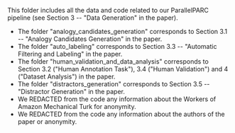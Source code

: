 This folder includes all the data and code related to our ParallelPARC pipeline (see Section 3 -- "Data Generation" in the paper). <br>
* The folder "analogy_candidates_generation" corresponds to Section 3.1 -- "Analogy Candidates Generation" in the paper. <br>
* The folder "auto_labeling" corresponds to Section 3.3 -- "Automatic Filtering and Labeling" in the paper. <br>
* The folder "human_validation_and_data_analysis" corresponds to Section 3.2 ("Human Annotation Task"), 3.4 ("Human Validation") and 4 ("Dataset Analysis") in the paper. <br>
* The folder "distractors_generation" corresponds to Section 3.5 -- "Distractor Generation" in the paper. <br>
* We REDACTED from the code any information about the Workers of Amazon Mechanical Turk for anonymity. <br>
* We REDACTED from the code any information about the authors of the paper or anonymity.

